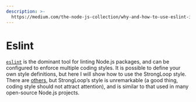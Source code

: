 ```yaml
---
description: >-
  https://medium.com/the-node-js-collection/why-and-how-to-use-eslint-in-your-project-742d0bc61ed7
---
```


# Eslint

[`eslint`](https://eslint.org/) is the dominant tool for linting Node.js packages, and can be configured to enforce multiple coding styles. It is possible to define your own style definitions, but here I will show how to use the StrongLoop style. There are [others](https://www.npmjs.com/search?q=eslint-config-), but StrongLoop’s style is unremarkable \(a good thing, coding style should not attract attention\), and is similar to that used in many open-source Node.js projects.

